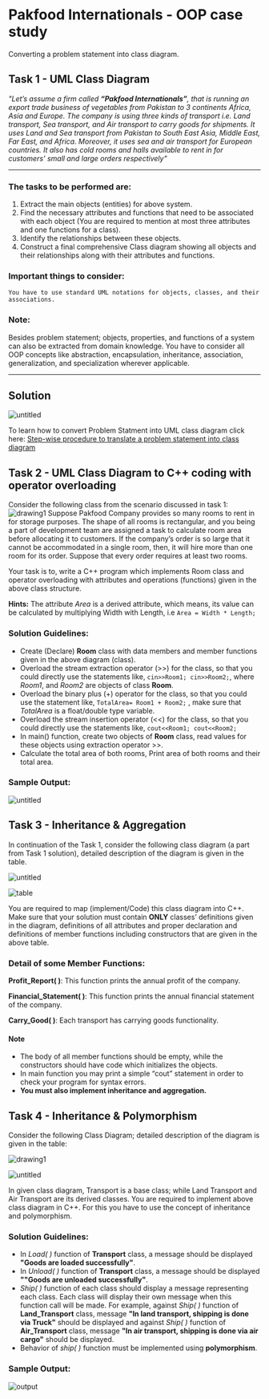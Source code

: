 # Pakfood Internationals - OOP case study
Converting a problem statement into class diagram.
## Task 1 - UML Class Diagram
*"Let’s assume a firm called **“Pakfood Internationals”**, that is running an export trade business of vegetables from Pakistan to 3 continents Africa, Asia and Europe. The company is using three kinds of transport i.e. Land transport, Sea transport, and Air transport to carry goods for shipments. It uses Land and Sea transport from Pakistan to South East Asia, Middle East, Far East, and Africa. Moreover, it uses sea and air transport for European countries. It also has cold rooms and halls available to rent in for customers’ small and large orders respectively"*

---
### The tasks to be performed are:
1.	Extract the main objects (entities) for above system.
2.	Find the necessary attributes and functions that need to be associated with each object (You are required to mention at most three attributes and one functions for a class).
3.	Identify the relationships between these objects.
4.	Construct a final comprehensive Class diagram showing all objects and their relationships along with their attributes and functions.

### Important things to consider:
    You have to use standard UML notations for objects, classes, and their associations.

### Note:
Besides problem statement; objects, properties, and functions of a system can also be extracted from domain knowledge. You have to consider all OOP concepts like abstraction, encapsulation, inheritance, association, generalization, and specialization wherever applicable.

---
## Solution
![untitled](https://user-images.githubusercontent.com/41892175/45937408-41b26000-bff2-11e8-8111-0203fddcb9b2.jpg)

To learn how to convert Problem Statment into UML class diagram click here: [Step-wise procedure to translate a problem statement into class diagram](https://github.com/saif86/Object-Oriented-Modeling---Graphic-Editor)

## Task 2 - UML Class Diagram to C++ coding with operator overloading
Consider the following class from the scenario discussed in task 1:
![drawing1](https://user-images.githubusercontent.com/41892175/47065624-3a0f6100-d216-11e8-8ffd-0177aa4211c9.png)
Suppose Pakfood Company provides so many rooms to rent in for storage purposes. The shape of all rooms is rectangular, and you being a part of development team are assigned a task to calculate room area before allocating it to customers. If the company’s order is so large that it cannot be accommodated in a single room, then, it will hire more than one room for its order. Suppose that every order requires at least two rooms.

Your task is to, write a C++ program which implements Room class and operator overloading with attributes and operations (functions) given in the above class structure.

**Hints:** The attribute *Area* is a derived attribute, which means, its value can be calculated by multiplying Width with Length, i.e ```Area = Width * Length;```

### Solution Guidelines:
  * Create (Declare) **Room** class with data members and member functions given in the above diagram (class).
  * Overload the stream extraction operator (>>) for the class, so that you could directly use the statements like, ```cin>>Room1; cin>>Room2;```, where *Room1*, and *Room2* are objects of class **Room**.
  * Overload the binary plus (+) operator for the class, so that you could use the statement like, ```TotalArea= Room1 + Room2;``` , make sure that *TotalArea* is a float/double type variable.
  * Overload the stream insertion operator (<<) for the class, so that you could directly use the statements like, ```cout<<Room1; cout<<Room2;```
  * In main() function, create two objects of **Room** class, read values for these objects using extraction operator >>.
  * Calculate the total area of both rooms, Print area of both rooms and their total area.
### Sample Output:
![untitled](https://user-images.githubusercontent.com/41892175/47066237-059ca480-d218-11e8-95c2-0aab7e8980ac.png)

## Task 3 - Inheritance & Aggregation
In continuation of the Task 1, consider the following class diagram (a part from Task 1 solution), detailed description of the diagram is given in the table.

![untitled](https://user-images.githubusercontent.com/41892175/47195552-060b7b80-d38f-11e8-9cb1-925046898181.png)

![table](https://user-images.githubusercontent.com/41892175/47195305-e4f65b00-d38d-11e8-99e4-7fda5645eb19.png)

You are required to map (implement/Code) this class diagram into C++. Make sure that your solution must contain **ONLY** classes’ definitions given in the diagram, definitions of all attributes and proper declaration and definitions of member functions including constructors that are given in the above table.
### Detail of some Member Functions:
**Profit_Report( )**: This function prints the annual profit of the company.

**Financial_Statement( )**: This function prints the annual financial statement of the company.

**Carry_Good( )**: Each transport has carrying goods functionality.
#### Note
  * The body of all member functions should be empty, while the constructors should have code which initializes the objects.
  * In main function you may print a simple “cout” statement in order to check your program for syntax errors.
  * **You must also implement inheritance and aggregation.**

## Task 4 - Inheritance & Polymorphism
Consider the following Class Diagram; detailed description of the diagram is given in the table:

![drawing1](https://user-images.githubusercontent.com/41892175/47329556-c3f07b80-d6a7-11e8-96ef-53c820212d97.png)

![untitled](https://user-images.githubusercontent.com/41892175/47277059-ccd14680-d5ee-11e8-9654-1cb96cc73476.png)

In given class diagram, Transport is a base class; while Land Transport and Air Transport are its derived classes. You are required to implement above class diagram in C++. For this you have to use the concept of inheritance and polymorphism.
### Solution Guidelines:
  * In *Load( )* function of **Transport** class, a message should be displayed **"Goods are loaded successfully"**.
  * In *Unload( )* function of **Transport** class, a message should be displayed **""Goods are unloaded successfully"**.
  * *Ship( )* function of each class should display a message representing each class. Each class will display their own message when this function call will be made. For example, against *Ship( )* function of **Land_Transport** class, message **"In land transport, shipping is done via Truck"** should be displayed and against *Ship( )* function of **Air_Transport** class, message **"In air transport, shipping is done via air cargo"** should be displayed.
  * Behavior of *ship( )* function must be implemented using **polymorphism**.

### Sample Output:
![output](https://user-images.githubusercontent.com/41892175/47329801-9b1cb600-d6a8-11e8-92b7-5333d0efe848.png)

